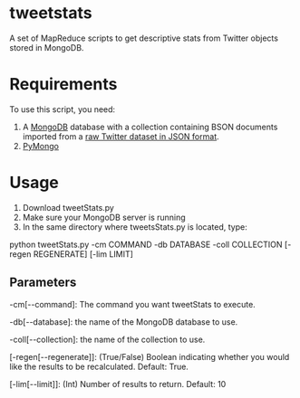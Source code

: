 tweetstats
==========

A set of MapReduce scripts to get descriptive stats from Twitter objects stored in MongoDB.

# Requirements

To use this script, you need:

1. A [MongoDB](http://www.mongodb.org/) database with a collection containing BSON documents imported from a [raw Twitter dataset in JSON format](https://dev.twitter.com/docs/platform-objects/tweets).
2. [PyMongo](http://api.mongodb.org/python/current/)

# Usage

1. Download tweetStats.py
2. Make sure your MongoDB server is running
3. In the same directory where tweetsStats.py is located, type:

  python tweetStats.py -cm COMMAND -db DATABASE -coll COLLECTION [-regen REGENERATE] [-lim LIMIT]

## Parameters

  -cm[--command]: The command you want tweetStats to execute.

  -db[--database]: the name of the MongoDB database to use.

  -coll[--collection]: the name of the collection to use.

  [-regen[--regenerate]]: (True/False) Boolean indicating whether you would like the results to be recalculated. Default: True.

  [-lim[--limit]]: (Int) Number of results to return. Default: 10
